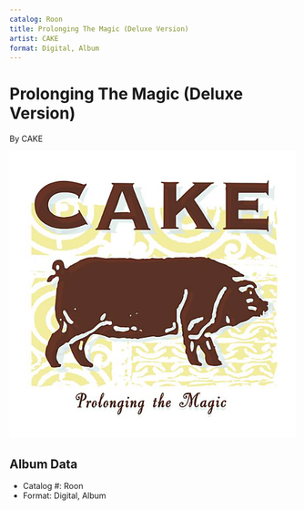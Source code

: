 ```yaml
---
catalog: Roon
title: Prolonging The Magic (Deluxe Version)
artist: CAKE
format: Digital, Album
---
```


# Prolonging The Magic (Deluxe Version)

By CAKE

![](../../assets/albumcovers/CAKE-Prolonging_The_Magic_Deluxe_Version.png)

## Album Data

- Catalog #: Roon
- Format: Digital, Album

